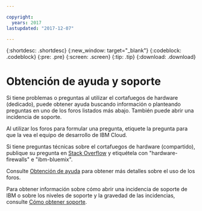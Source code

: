 ```yaml
---

copyright:
  years: 2017
lastupdated: "2017-12-07"

---
```


{:shortdesc: .shortdesc}
{:new_window: target="_blank"}
{:codeblock: .codeblock}
{:pre: .pre}
{:screen: .screen}
{:tip: .tip}
{:download: .download}

# Obtención de ayuda y soporte

Si tiene problemas o preguntas al utilizar el cortafuegos de hardware (dedicado), puede obtener ayuda buscando información o planteando preguntas en uno de los foros listados más abajo. También puede abrir una incidencia de soporte.

Al utilizar los foros para formular una pregunta, etiquete la pregunta para que la vea el equipo de desarrollo de IBM Cloud.

Si tiene preguntas técnicas sobre el cortafuegos de hardware (compartido), publique su pregunta en [Stack Overflow](https://stackoverflow.com/search?q=hardware-firewalls+ibm-bluemix) y etiquétela con "hardware-firewalls" e "ibm-bluemix".

Consulte [Obtención de ayuda](https://console.bluemix.net/docs/support/index.html#getting-help) para obtener más detalles sobre el uso de los foros.

Para obtener información sobre cómo abrir una incidencia de soporte de IBM o sobre los niveles de soporte y la gravedad de las incidencias, consulte [Cómo obtener soporte](https://console.bluemix.net/docs/support/index.html#contacting-support).
